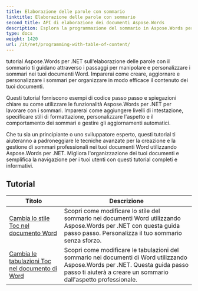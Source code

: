 ```yaml
---
title: Elaborazione delle parole con sommario
linktitle: Elaborazione delle parole con sommario
second_title: API di elaborazione dei documenti Aspose.Words
description: Esplora la programmazione del sommario in Aspose.Words per .NET. Scopri come creare e manipolare sommari nei tuoi documenti Word con esercitazioni dettagliate ed esempi di codice C#.
type: docs
weight: 1420
url: /it/net/programming-with-table-of-content/
---
```

tutorial Aspose.Words per .NET sull'elaborazione delle parole con il sommario ti guidano attraverso i passaggi per manipolare e personalizzare i sommari nei tuoi documenti Word. Imparerai come creare, aggiornare e personalizzare i sommari per organizzare in modo efficace il contenuto dei tuoi documenti.

Questi tutorial forniscono esempi di codice passo passo e spiegazioni chiare su come utilizzare le funzionalità Aspose.Words per .NET per lavorare con i sommari. Imparerai come aggiungere livelli di intestazione, specificare stili di formattazione, personalizzare l'aspetto e il comportamento dei sommari e gestire gli aggiornamenti automatici.

Che tu sia un principiante o uno sviluppatore esperto, questi tutorial ti aiuteranno a padroneggiare le tecniche avanzate per la creazione e la gestione di sommari professionali nei tuoi documenti Word utilizzando Aspose.Words per .NET. Migliora l'organizzazione dei tuoi documenti e semplifica la navigazione per i tuoi utenti con questi tutorial completi e informativi.

 ## Tutorial
| Titolo | Descrizione |
| --- | --- |
| [Cambia lo stile Toc nel documento Word](./change-style-of-toc-level/) | Scopri come modificare lo stile del sommario nei documenti Word utilizzando Aspose.Words per .NET con questa guida passo passo. Personalizza il tuo sommario senza sforzo. |
| [Cambia le tabulazioni Toc nel documento di Word](./change-toc-tab-stops/) | Scopri come modificare le tabulazioni del sommario nei documenti di Word utilizzando Aspose.Words per .NET. Questa guida passo passo ti aiuterà a creare un sommario dall'aspetto professionale. |